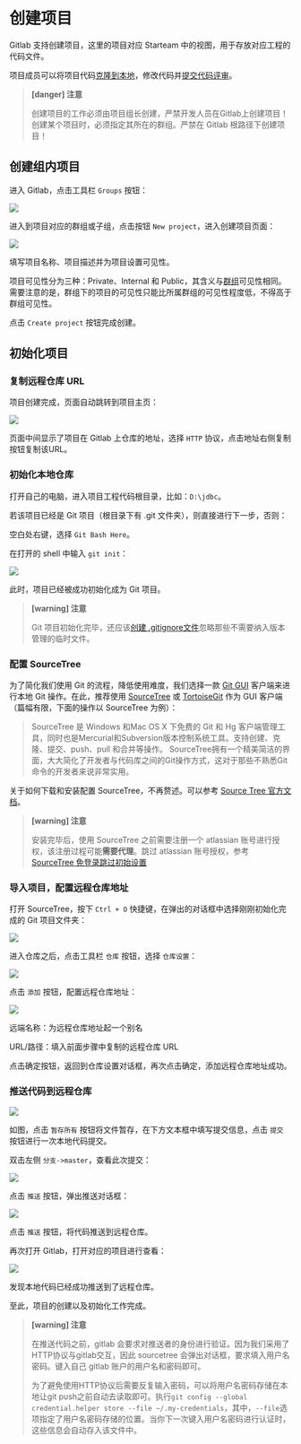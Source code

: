 # 创建项目

Gitlab 支持创建项目，这里的项目对应 Starteam 中的视图，用于存放对应工程的代码文件。

项目成员可以将项目代码[克隆到本地](/setup/clone.md)，修改代码并[提交代码评审](/review/fork/local-modify.md)。

> **[danger] 注意**
>
> 创建项目的工作必须由项目组长创建，严禁开发人员在Gitlab上创建项目！
> 创建某个项目时，必须指定其所在的群组。严禁在 Gitlab 根路径下创建项目！

## 创建组内项目

进入 Gitlab，点击工具栏 `Groups` 按钮：

![](/assets/new-group.png)

进入到项目对应的群组或子组，点击按钮 `New project`，进入创建项目页面：

![](/assets/create-project.png)

填写项目名称、项目描述并为项目设置可见性。

项目可见性分为三种：Private、Internal 和 Public，其含义与[群组](/setup/create-group.md)可见性相同。需要注意的是，群组下的项目的可见性只能比所属群组的可见性程度低，不得高于群组可见性。

点击 `Create project` 按钮完成创建。

## 初始化项目

### 复制远程仓库 URL

项目创建完成，页面自动跳转到项目主页：

![](/assets/copy-url.png)

页面中间显示了项目在 Gitlab 上仓库的地址，选择 `HTTP` 协议，点击地址右侧复制按钮复制该URL。

### 初始化本地仓库

打开自己的电脑，进入项目工程代码根目录，比如：`D:\jdbc`。

若该项目已经是 Git 项目（根目录下有 .git 文件夹），则直接进行下一步，否则：

空白处右键，选择 `Git Bash Here`。

在打开的 shell 中输入 `git init`：

![](/assets/git-init.png)

此时，项目已经被成功初始化成为 Git 项目。

> **[warning] 注意**
>
> Git 项目初始化完毕，还应该[创建 .gitignore文件](/others/ignore.md)忽略那些不需要纳入版本管理的临时文件。

### 配置 SourceTree

为了简化我们使用 Git 的流程，降低使用难度，我们选择一款 [Git GUI](https://git-scm.com/download/gui/windows) 客户端来进行本地 Git 操作。在此，推荐使用 [SourceTree](https://www.sourcetreeapp.com/) 或 [TortoiseGit](https://tortoisegit.org/download/) 作为 GUI 客户端（篇幅有限，下面的操作以 SourceTree 为例）：

> SourceTree 是 Windows 和Mac OS X 下免费的 Git 和 Hg 客户端管理工具，同时也是Mercurial和Subversion版本控制系统工具。支持创建、克隆、提交、push、pull 和合并等操作。
SourceTree拥有一个精美简洁的界面，大大简化了开发者与代码库之间的Git操作方式，这对于那些不熟悉Git命令的开发者来说非常实用。

关于如何下载和安装配置 SourceTree，不再赘述。可以参考 [Source Tree 官方文档](https://confluence.atlassian.com/get-started-with-sourcetree)。

> **[warning] 注意**
>
> 安装完毕后，使用 SourceTree 之前需要注册一个 atlassian 账号进行授权，该注册过程可能**需要代理**。跳过 atlassian 账号授权，参考 [SourceTree 免登录跳过初始设置](https://www.cnblogs.com/xiofee/p/sourcetree_pass_initialization_setup.html)
> 

### 导入项目，配置远程仓库地址

打开 SourceTree，按下 `Ctrl + O` 快捷键，在弹出的对话框中选择刚刚初始化完成的 Git 项目文件夹：

![](/assets/select-repo.png)

进入仓库之后，点击工具栏 `仓库` 按钮，选择 `仓库设置`：

![](/assets/repo-config.png)

点击 `添加` 按钮，配置远程仓库地址：

![](/assets/url-config.png)

远端名称：为远程仓库地址起一个别名

URL/路径：填入前面步骤中复制的远程仓库 URL

点击确定按钮，返回到仓库设置对话框，再次点击确定，添加远程仓库地址成功。

### 推送代码到远程仓库

![](/assets/commit.png)

如图，点击 `暂存所有` 按钮将文件暂存，在下方文本框中填写提交信息，点击 `提交` 按钮进行一次本地代码提交。

双击左侧 `分支->master`，查看此次提交：

![](/assets/show-commit.png)

点击 `推送` 按钮，弹出推送对话框：

![](/assets/push.png)

点击 `推送` 按钮，将代码推送到远程仓库。

再次打开 Gitlab，打开对应的项目进行查看：

![](/assets/show-remote.png)

发现本地代码已经成功推送到了远程仓库。

至此，项目的创建以及初始化工作完成。

> **[warning] 注意**
>
> 在推送代码之前，gitlab 会要求对推送者的身份进行验证。因为我们采用了HTTP协议与gitlab交互，因此 sourcetree 会弹出对话框，要求填入用户名密码。键入自己 gitlab 账户的用户名和密码即可。
> 
> 为了避免使用HTTP协议后需要反复输入密码，可以将用户名密码存储在本地让git push之前自动去读取即可。执行`git config --global credential.helper store --file ~/.my-credentials`，其中，`--file`选项指定了用户名密码存储的位置。当你下一次键入用户名密码进行认证时，这些信息会自动存入该文件中。